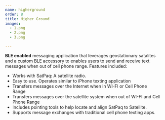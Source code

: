 ```yaml
---
name: higherground
order: 8
title: Higher Ground
images:
  - 1.png
  - 2.png
  - 3.png

---
```

**BLE enabled** messaging application that leverages geostationary satalites and a custom BLE accessory to enables users to send and receive text messages when out of cell phone range.
Features included:
- Works with SatPaq: A satellite radio.
- Easy to use. Operates similar to iPhone texting application
- Transfers messages over the Internet when in WI-FI or Cell Phone Range
- Transfers messages over the satellite system when out of WI-FI and Cell Phone Range
- Includes pointing tools to help locate and align SatPaq to Satellite.
- Supports message exchanges with traditional cell phone texting apps.
